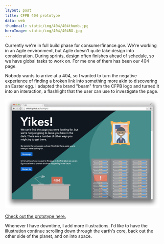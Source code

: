 ```yaml
---
layout: post
title: CFPB 404 prototype
data: web
thumbnail: static/img/404/404thumb.jpg
heroImage: static/img/404/404BG.jpg
---
```


<p>Currently we're in full build phase for consumerfinance.gov. We're working in an Agile environment, but Agile doesn't quite take design into consideration. During sprints, design often finishes ahead of schedule, so we have global tasks to work on. For me one of them has been our 404 page.</P>

<p>Nobody wants to arrive at a 404, so I wanted to turn the negative experience of finding a broken link into something more akin to discovering an Easter egg. I adapted the brand "beam" from the CFPB logo and turned it into an interaction, a flashlight that the user can use to investigate the page.</p>

<a href="http://ell0ell0.github.io/flashlight/"><img alt="404 preview" src="static/img/404/404.jpg"></a>

<a class="theme-txt-orange" href="http://ell0ell0.github.io/flashlight/">Check out the prototype here.</a>

<p>Whenever I have downtime, I add more illustrations. I'd like to have the illustration continue scrolling down through the earth's core, back out the other side of the planet, and on into space.</p>